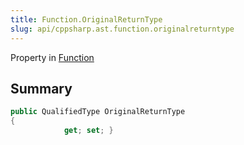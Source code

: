 ```yaml
---
title: Function.OriginalReturnType
slug: api/cppsharp.ast.function.originalreturntype
---
```

Property in [Function](/api/cppsharp/ast/function)

## Summary



```csharp
public QualifiedType OriginalReturnType
{
            get; set; }
```

